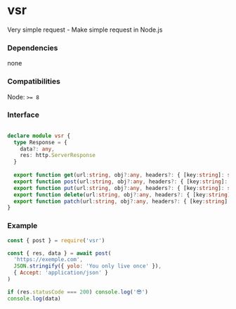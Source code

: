 # vsr

Very simple request - Make simple request in Node.js

### Dependencies
none

### Compatibilities

Node: `>= 8`

### Interface 

```ts

declare module vsr {
  type Response = {
    data?: any,
    res: http.ServerResponse
  }
  
  export function get(url:string, obj?:any, headers?: { [key:string]: string }): Promise<Response, Error>
  export function post(url:string, obj?:any, headers?: { [key:string]: string }): Promise<Response, Error>
  export function put(url:string, obj?:any, headers?: { [key:string]: string }): Promise<Response, Error>
  export function delete(url:string, obj?:any, headers?: { [key:string]: string }): Promise<Response, Error>
  export function patch(url:string, obj?:any, headers?: { [key:string]: string }): Promise<Response, Error>
}

```

### Example
```js
const { post } = require('vsr')

const { res, data } = await post(
  'https://exemple.com',
  JSON.stringify({ yolo: 'You only live once' }),
  { Accept: 'application/json' }
)

if (res.statusCode === 200) console.log('😎')
console.log(data)

```
